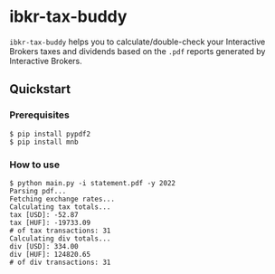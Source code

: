 # ibkr-tax-buddy

`ibkr-tax-buddy` helps you to calculate/double-check your Interactive Brokers taxes and dividends based on the `.pdf` reports generated by Interactive Brokers.

## Quickstart

### Prerequisites

```
$ pip install pypdf2
$ pip install mnb
```

### How to use

```
$ python main.py -i statement.pdf -y 2022                            
Parsing pdf...
Fetching exchange rates...
Calculating tax totals...
tax [USD]: -52.87
tax [HUF]: -19733.09
# of tax transactions: 31
Calculating div totals...
div [USD]: 334.00
div [HUF]: 124820.65
# of div transactions: 31
```
